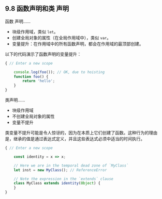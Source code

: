 ## 9.8 函数声明和类 声明

函数 声明……

* 块级作用域，类似 `let`。
* 创建全局对象的属性（在全局作用域中），类似 `var`。
* 变量提升：在作用域中的所有函数声明，都会在作用域的最顶部创建。

以下的代码演示了函数声明的变量提升：

```js
{ // Enter a new scope

    console.log(foo()); // OK, due to hoisting
    function foo() {
        return 'hello';
    }
}
```

类声明……

* 块级作用域
* 不创建全局对象的属性
* 变量不提升

类变量不提升可能是令人惊讶的，因为在本质上它们创建了函数。这种行为的理由是，继承的值是通过表达式定义，并且这些表达式必须中适当的时间执行。

```js
{ // Enter a new scope

    const identity = x => x;

    // Here we are in the temporal dead zone of `MyClass`
    let inst = new MyClass(); // ReferenceError

    // Note the expression in the `extends` clause
    class MyClass extends identity(Object) {
    }
}
```